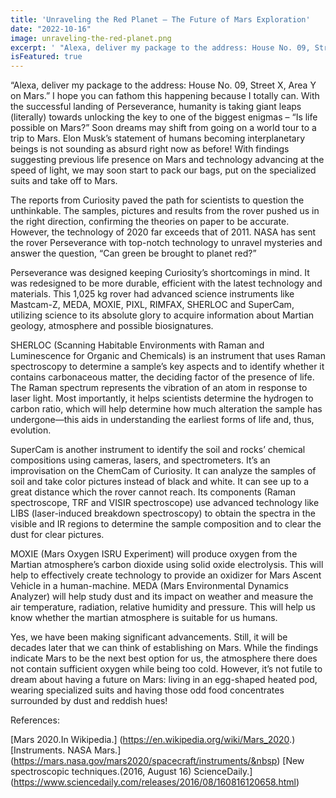 ```yaml
---
title: 'Unraveling the Red Planet – The Future of Mars Exploration'
date: "2022-10-16"
image: unraveling-the-red-planet.png
excerpt: ' "Alexa, deliver my package to the address: House No. 09, Street X, Area Y on Mars." With the successful landing of Perseverance, humanity is taking giant leaps (literally) towards unlocking the key to one of the biggest enigmas - "Is life possible on Mars?" '
isFeatured: true
---
```


“Alexa, deliver my package to the address: House No. 09, Street X, Area Y on Mars.” I hope you can fathom this happening because I totally can. With the successful landing of Perseverance, humanity is taking giant leaps (literally) towards unlocking the key to one of the biggest enigmas – “Is life possible on Mars?” Soon dreams may shift from going on a world tour to a trip to Mars. Elon Musk’s statement of humans becoming interplanetary beings is not sounding as absurd right now as before! With findings suggesting previous life presence on Mars and technology advancing at the speed of light, we may soon start to pack our bags, put on the specialized suits and take off to Mars.

The reports from Curiosity paved the path for scientists to question the unthinkable. The samples, pictures and results from the rover pushed us in the right direction, confirming the theories on paper to be accurate. However, the technology of 2020 far exceeds that of 2011. NASA has sent the rover Perseverance with top-notch technology to unravel mysteries and answer the question, “Can green be brought to planet red?”

Perseverance was designed keeping Curiosity’s shortcomings in mind. It was redesigned to be more durable, efficient with the latest technology and materials. This 1,025 kg rover had advanced science instruments like Mastcam-Z, MEDA, MOXIE, PIXL, RIMFAX, SHERLOC and SuperCam, utilizing science to its absolute glory to acquire information about Martian geology, atmosphere and possible biosignatures.

SHERLOC (Scanning Habitable Environments with Raman and Luminescence for Organic and Chemicals) is an instrument that uses Raman spectroscopy to determine a sample’s key aspects and to identify whether it contains carbonaceous matter, the deciding factor of the presence of life. The Raman spectrum represents the vibration of an atom in response to laser light. Most importantly, it helps scientists determine the hydrogen to carbon ratio, which will help determine how much alteration the sample has undergone—this aids in understanding the earliest forms of life and, thus, evolution.

SuperCam is another instrument to identify the soil and rocks’ chemical compositions using cameras, lasers, and spectrometers. It’s an improvisation on the ChemCam of Curiosity. It can analyze the samples of soil and take color pictures instead of black and white. It can see up to a great distance which the rover cannot reach. Its components (Raman spectroscope, TRF and VISIR spectroscope) use advanced technology like LIBS (laser-induced breakdown spectroscopy) to obtain the spectra in the visible and IR regions to determine the sample composition and to clear the dust for clear pictures.

MOXIE (Mars Oxygen ISRU Experiment) will produce oxygen from the Martian atmosphere’s carbon dioxide using solid oxide electrolysis. This will help to effectively create technology to provide an oxidizer for Mars Ascent Vehicle in a human-machine. MEDA (Mars Environmental Dynamics Analyzer) will help study dust and its impact on weather and measure the air temperature, radiation, relative humidity and pressure. This will help us know whether the martian atmosphere is suitable for us humans.

Yes, we have been making significant advancements. Still, it will be decades later that we can think of establishing on Mars. While the findings indicate Mars to be the next best option for us, the atmosphere there does not contain sufficient oxygen while being too cold. However, it’s not futile to dream about having a future on Mars: living in an egg-shaped heated pod, wearing specialized suits and having those odd food concentrates surrounded by dust and reddish hues!

References:

[Mars 2020.In Wikipedia.] (https://en.wikipedia.org/wiki/Mars_2020.)
[Instruments. NASA Mars.] (https://mars.nasa.gov/mars2020/spacecraft/instruments/&nbsp)
[New spectroscopic techniques.(2016, August 16) ScienceDaily.]
(https://www.sciencedaily.com/releases/2016/08/160816120658.html)